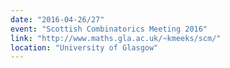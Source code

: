 ```yaml
---
date: "2016-04-26/27"
event: "Scottish Combinatorics Meeting 2016"
link: "http://www.maths.gla.ac.uk/~kmeeks/scm/"
location: "University of Glasgow"
---
```

